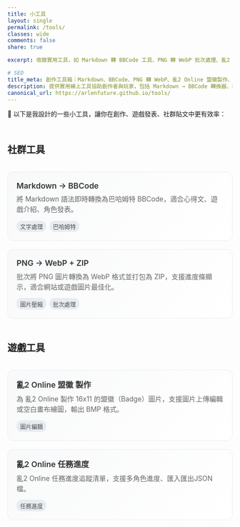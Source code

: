 ```yaml
---
title: 小工具
layout: single
permalink: /tools/
classes: wide
comments: false
share: true

excerpt: 收錄實用工具，如 Markdown 轉 BBCode 工具、PNG 轉 WebP 批次處理、亂2 Online 盟徽 製作工具、亂2 Online 任務進度表等，幫助創作者與玩家更有效率地處理內容。

# SEO
title_meta: 創作工具箱｜Markdown、BBCode、PNG 轉 WebP、亂2 Online 盟徽製作、亂2 Online 任務進度表
description: 提供實用線上工具協助創作者與玩家，包括 Markdown → BBCode 轉換器、PNG → WebP 批次轉換器、亂2 Online 盟徽 製作工具、亂2 Online 任務進度表等，支援即時轉換、像素縮放、固定尺寸輸出。
canonical_url: https://arlenfuture.github.io/tools/
---
```


🧰 以下是我設計的一些小工具，讓你在創作、遊戲發表、社群貼文中更有效率：

<div class="tool-grid">

<h2>社群工具</h2>

<a class="tool-card" href="/tools/markdown-to-bbcode/">
  <h3>Markdown → BBCode</h3>
  <p>將 Markdown 語法即時轉換為巴哈姆特 BBCode，適合心得文、遊戲介紹、角色發表。</p>
  <span class="tool-tags">
    <span class="tag">文字處理</span>
    <span class="tag">巴哈姆特</span>
  </span>
</a>

<a class="tool-card" href="/tools/png-to-webp/">
  <h3>PNG → WebP + ZIP</h3>
  <p>批次將 PNG 圖片轉換為 WebP 格式並打包為 ZIP，支援進度條顯示，適合網站或遊戲圖片最佳化。</p>
  <span class="tool-tags">
    <span class="tag">圖片壓縮</span>
    <span class="tag">批次處理</span>
  </span>
</a>

<h2>遊戲工具</h2>

<a class="tool-card" href="/tools/ran2-badge-maker/">
  <h3>亂2 Online 盟徽 製作</h3>
  <p>為 亂2 Online 製作 16x11 的盟徽（Badge）圖片，支援圖片上傳編輯或空白畫布繪圖，輸出 BMP 格式。</p>
  <span class="tool-tags">
    <span class="tag">圖片編輯</span>
  </span>
</a>

<a class="tool-card" href="/tools/ran2-quests-tracker/">
  <h3>亂2 Online 任務進度</h3>
  <p>亂2 Online 任務進度追蹤清單，支援多角色進度、匯入匯出JSON檔。</p>
  <span class="tool-tags">
    <span class="tag">任務進度</span>
  </span>
</a>

<!-- 預留空間，未來擴充用 -->

</div>

<style>
.tool-grid {
  display: grid;
  grid-template-columns: repeat(auto-fit, minmax(280px, 1fr));
  gap: 1.2rem;
  margin-top: 1.5rem;
}
.tool-card {
  display: block;
  background: linear-gradient(135deg, #f8f9fa 0%, #ffffff 100%);
  padding: 1.2rem;
  border-radius: 12px;
  text-decoration: none;
  color: #333;
  border: 1px solid #e9ecef;
  transition: all 0.3s ease;
  position: relative;
  overflow: hidden;
}
.tool-card:hover {
  box-shadow: 0 8px 25px rgba(0,0,0,0.12);
  transform: translateY(-2px);
  border-color: #76c7c0;
}
.tool-card:before {
  content: '';
  position: absolute;
  top: 0;
  left: 0;
  right: 0;
  height: 3px;
  background: linear-gradient(90deg, #76c7c0, #4fc3f7);
  opacity: 0;
  transition: opacity 0.3s ease;
}
.tool-card:hover:before {
  opacity: 1;
}
.tool-card h3 {
  margin-top: 0;
  margin-bottom: 0.6rem;
  font-size: 1.1rem;
  font-weight: 600;
}
.tool-card p {
  margin: 0 0 0.8rem 0;
  font-size: 0.95rem;
  line-height: 1.5;
  color: #666;
}
.tool-tags {
  display: flex;
  gap: 0.4rem;
  flex-wrap: wrap;
}
.tag {
  background: #e9ecef;
  color: #495057;
  padding: 0.2rem 0.5rem;
  border-radius: 12px;
  font-size: 0.8rem;
  font-weight: 500;
}
.tool-card:hover .tag {
  background: #76c7c0;
  color: white;
}
</style>